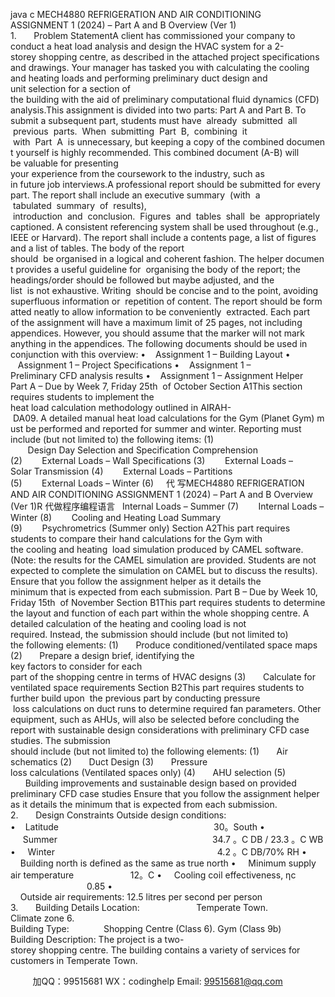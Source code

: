 java c
MECH4880 REFRIGERATION AND AIR CONDITIONING
ASSIGNMENT 1 (2024) – Part A and B Overview (Ver 1)
1.       Problem StatementA client has commissioned your company to conduct a heat load analysis and design the HVAC system for a 2-storey shopping centre, as described in the attached project specifications and drawings. Your manager has tasked you with calculating the cooling and heating loads and performing preliminary duct design and unit selection for a section of the building with the aid of preliminary computational fluid dynamics (CFD) analysis.This assignment is divided into two parts: Part A and Part B. To submit a subsequent part, students must have  already  submitted  all  previous  parts.  When  submitting  Part  B,  combining  it  with  Part  A  is unnecessary, but keeping a copy of the combined document yourself is highly recommended. This combined document (A-B) will be valuable for presenting your experience from the coursework to the industry, such as in future job interviews.A professional report should be submitted for every part. The report shall include an executive summary  (with  a  tabulated  summary  of  results),  introduction  and  conclusion.  Figures  and  tables  shall  be  appropriately captioned. A consistent referencing system shall be used throughout (e.g., IEEE or Harvard). The report shall include a contents page, a list of figures and a list of tables. The body of the report should  be organised in a logical and coherent fashion. The helper document provides a useful guideline for  organising the body of the report; the headings/order should be followed but maybe adjusted, and the list  is not exhaustive. Writing  should be concise and to the point, avoiding  superfluous information or  repetition of content. The report should be formatted neatly to allow information to be conveniently  extracted. Each part of the assignment will have a maximum limit of 25 pages, not including appendices.
However, you should assume that the marker will not mark anything in the appendices. The following documents should be used in conjunction with this overview:
•    Assignment 1 – Building Layout
•    Assignment 1 – Project Specifications
•    Assignment 1 – Preliminary CFD analysis results
•    Assignment 1 – Assignment Helper
Part A – Due by Week 7, Friday 25th  of October
Section A1This section requires students to implement the heat load calculation methodology outlined in AIRAH- DA09. A detailed manual heat load calculations for the Gym (Planet Gym) must be performed and reported for summer and winter. Reporting must include (but not limited to) the following items:
(1)        Design Day Selection and Specification Comprehension
(2)        External Loads – Wall Specifications
(3)        External Loads – Solar Transmission
(4)        External Loads – Partitions
(5)        External Loads – Winter
(6)     代 写MECH4880 REFRIGERATION AND AIR CONDITIONING ASSIGNMENT 1 (2024) – Part A and B Overview (Ver 1)R
代做程序编程语言   Internal Loads – Summer
(7)        Internal Loads – Winter
(8)        Cooling and Heating Load Summary
(9)        Psychrometrics (Summer only)
Section A2This part requires students to compare their hand calculations for the Gym with the cooling and heating  load simulation produced by CAMEL software. (Note: the results for the CAMEL simulation are provided. Students are not expected to complete the simulation on CAMEL but to discuss the results).
Ensure that you follow the assignment helper as it details the minimum that is expected from each submission.
Part B – Due by Week 10, Friday 15th  of November
Section B1This part requires students to determine the layout and function of each part within the whole shopping centre. A detailed calculation of the heating and cooling load is not required. Instead, the submission should include (but not limited to) the following elements:
(1)       Produce conditioned/ventilated space maps
(2)       Prepare a design brief, identifying the key factors to consider for each part of the shopping centre in terms of HVAC designs
(3)       Calculate for ventilated space requirements
Section B2This part requires students to further build upon  the previous part by conducting pressure  loss calculations on duct runs to determine required fan parameters. Other equipment, such as AHUs, will also be selected before concluding the report with sustainable design considerations with preliminary CFD case studies. The submission should include (but not limited to) the following elements:
(1)       Air schematics
(2)       Duct Design
(3)       Pressure loss calculations (Ventilated spaces only)
(4)       AHU selection
(5)       Building improvements and sustainable design based on provided preliminary CFD case studies
Ensure that you follow the assignment helper as it details the minimum that is expected from each submission.
2.       Design Constraints
Outside design conditions:
•    Latitude                                                               30。South
•      Summer                                                               34.7 。C DB / 23.3 。C WB
•     Winter                                                                  4.2 。C DB/70% RH
•     Building north is defined as the same as true north
•     Minimum supply air temperature                       12。C
•     Cooling coil effectiveness, ηc                                0.85
•     Outside air requirements: 12.5 litres per second per person
3.       Building Details
Location:                       Temperate Town. Climate zone 6.
Building Type:              Shopping Centre (Class 6). Gym (Class 9b)
Building Description: The project is a two-storey shopping centre. The building contains a variety of services for customers in Temperate Town.



         
加QQ：99515681  WX：codinghelp  Email: 99515681@qq.com
